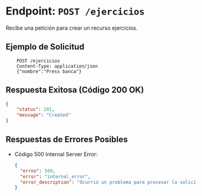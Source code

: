 # Endpoint: `POST /ejercicios`

Recibe una petición para crear un recurso ejercicios.

## Ejemplo de Solicitud
```http
    POST /ejercicios
    Content-Type: application/json
    {"nombre":"Press banca"}
```

## Respuesta Exitosa (Código 200 OK)
```json
{
    "status": 201,
    "message": "Created"
}
```

## Respuestas de Errores Posibles
- Código 500 Internal Server Error:
  ```json
  {
    "errno": 500,
    "error": "internal_error",
    "error_description": "Ocurrió un problema para procesar la solicitud"
  }
  ``` 